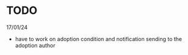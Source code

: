 # TODO
17/01/24

- have to work on adoption condition and notification sending to the adoption author

